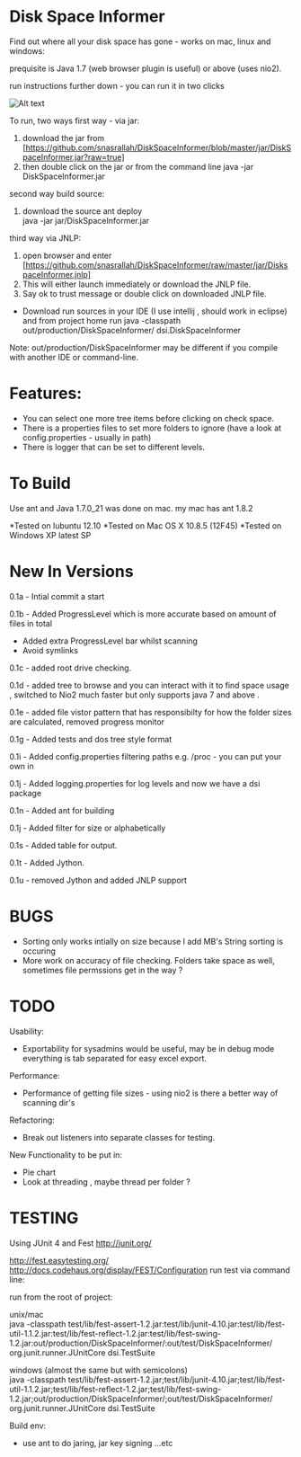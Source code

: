 Disk Space Informer
================

Find out where all your disk space has gone - works on mac, linux and windows:

prequisite is Java 1.7 (web browser plugin is useful) or above (uses nio2).

run instructions further down - you can run it in two clicks

![Alt text](https://raw.github.com/snasrallah/DiskSpaceInformer/master/screenshot.png "Disk Space Informer")


To run, two ways
   first way - via jar:
   1. download the jar from [https://github.com/snasrallah/DiskSpaceInformer/blob/master/jar/DiskSpaceInformer.jar?raw=true] 
   2. then double click on the jar or from the command line java -jar DiskSpaceInformer.jar 
   
   second way build source:
   1. download the source
   ant deploy  
   java -jar jar/DiskSpaceInformer.jar

   third way via JNLP:
   1. open browser and enter [https://github.com/snasrallah/DiskSpaceInformer/raw/master/jar/DiskspaceInformer.jnlp]
   2. This will either launch immediately or download the JNLP file.
   3. Say ok to trust message or double click on downloaded JNLP file.


- Download run sources in your IDE (I use intellij , should work in eclipse) and from project home run 
java -classpath out/production/DiskSpaceInformer/ dsi.DiskSpaceInformer

Note: out/production/DiskSpaceInformer may be different if you compile with another IDE or command-line.

Features:
==========
- You can select one more tree items before clicking on check space.
- There is a properties files to set more folders to ignore (have a look at config.properties - usually in path)
- There is logger that can be set to different levels.


To Build
=========
Use ant and Java 1.7.0_21 was done on mac.
my mac has ant 1.8.2

*Tested on lubuntu 12.10
*Tested on Mac OS X 10.8.5 (12F45)
*Tested on Windows XP latest SP

New In Versions
===============

0.1a - Intial commit a start

0.1b - Added ProgressLevel which is more accurate based on amount of files in total
   - Added extra ProgressLevel bar whilst scanning
   - Avoid symlinks

0.1c - added root drive checking.

0.1d - added tree to browse and you can interact with it to find space usage , switched to Nio2
     much faster but only supports java 7 and above .

0.1e - added file vistor pattern that has responsibilty for how the folder sizes are calculated, removed progress monitor

0.1g - Added tests and dos tree style format

0.1i - Added config.properties filtering paths e.g. /proc - you can put your own in

0.1j - Added logging.properties for log levels and now we have a dsi package

0.1n - Added ant for building

0.1j - Added filter for size or alphabetically

0.1s - Added table for output.

0.1t - Added Jython.

0.1u - removed Jython and added JNLP support

BUGS
====
-  Sorting only works intially on size because I add MB's String sorting is occuring 
-  More work on accuracy of file checking. Folders take space as well, sometimes file permssions get in the way ?


TODO
====

Usability:
- Exportability for sysadmins would be useful, may be in debug mode everything is tab separated for easy excel export.

Performance:
- Performance of getting file sizes - using nio2 is there a better way of scanning dir's

Refactoring:
- Break out listeners into separate classes for testing.

New Functionality to be put in:
- Pie chart
- Look at threading , maybe thread per folder ?

TESTING
=======
Using JUnit 4 and Fest
http://junit.org/

http://fest.easytesting.org/
http://docs.codehaus.org/display/FEST/Configuration
run test via command line:

run from the root of project:

unix/mac   
 java -classpath test/lib/fest-assert-1.2.jar:test/lib/junit-4.10.jar:test/lib/fest-util-1.1.2.jar:test/lib/fest-reflect-1.2.jar:test/lib/fest-swing-1.2.jar:out/production/DiskSpaceInformer/:out/test/DiskSpaceInformer/ org.junit.runner.JUnitCore dsi.TestSuite

windows (almost the same but with semicolons)   
 java -classpath test/lib/fest-assert-1.2.jar;test/lib/junit-4.10.jar;test/lib/fest-util-1.1.2.jar;test/lib/fest-reflect-1.2.jar;test/lib/fest-swing-1.2.jar;out/production/DiskSpaceInformer/;out/test/DiskSpaceInformer/ org.junit.runner.JUnitCore dsi.TestSuite


Build env:
 - use ant to do jaring, jar key signing ...etc


